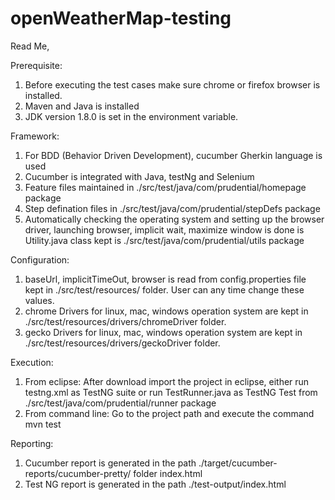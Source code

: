 # openWeatherMap-testing

Read Me,

Prerequisite:
1. Before executing the test cases make sure chrome or firefox browser is installed.
2. Maven and Java is installed
3. JDK version 1.8.0 is set in the environment variable.

Framework:
1. For BDD (Behavior Driven Development), cucumber Gherkin language is used
2. Cucumber is integrated with Java, testNg and Selenium
3. Feature files maintained in ./src/test/java/com/prudential/homepage package
4. Step defination files in ./src/test/java/com/prudential/stepDefs package
5. Automatically checking the operating system and setting up the browser driver, launching browser, implicit wait, maximize window is done is Utility.java class kept is ./src/test/java/com/prudential/utils package

Configuration:
1. baseUrl, implicitTimeOut, browser is read from config.properties file kept in ./src/test/resources/ folder. User can any time change these values.
2. chrome Drivers for linux, mac, windows operation system are kept in ./src/test/resources/drivers/chromeDriver folder.
3. gecko Drivers for linux, mac, windows operation system are kept in ./src/test/resources/drivers/geckoDriver folder.

Execution:
1. From eclipse: After download import the project in eclipse, either run testng.xml as TestNG suite or run TestRunner.java as TestNG Test from ./src/test/java/com/prudential/runner package
2. From command line: Go to the project path and execute the command mvn test

Reporting:
1. Cucumber report is generated in the path ./target/cucumber-reports/cucumber-pretty/ folder index.html
2. Test NG report is generated in the path ./test-output/index.html